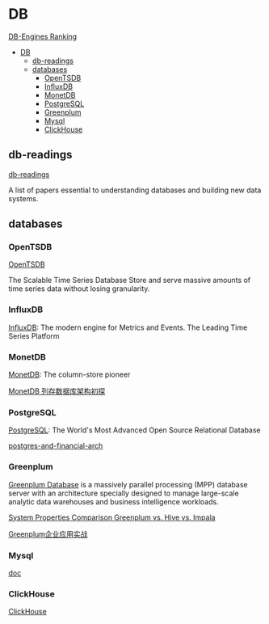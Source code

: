 # DB

[DB-Engines Ranking](https://db-engines.com/en/ranking)

- [DB](#db)
  - [db-readings](#db-readings)
  - [databases](#databases)
    - [OpenTSDB](#opentsdb)
    - [InfluxDB](#influxdb)
    - [MonetDB](#monetdb)
    - [PostgreSQL](#postgresql)
    - [Greenplum](#greenplum)
    - [Mysql](#mysql)
    - [ClickHouse](#clickhouse)

## db-readings

[db-readings](https://github.com/rxin/db-readings)

A list of papers essential to understanding databases and building new data systems.

## databases

### OpenTSDB

[OpenTSDB](http://opentsdb.net/)

The Scalable Time Series Database
Store and serve massive amounts of time series data without losing granularity.

### InfluxDB

[InfluxDB](https://www.influxdata.com/): The modern engine for Metrics and Events.
The Leading Time Series Platform

### MonetDB

[MonetDB](https://www.monetdb.org/): The column-store pioneer

[MonetDB 列存数据库架构初探](https://yq.aliyun.com/articles/558047)

### PostgreSQL

[PostgreSQL](https://www.postgresql.org/): The World's Most Advanced Open Source Relational Database

[postgres-and-financial-arch](https://www.infoq.cn/article/2016/10/postgres-and-financial-arch)

### Greenplum

[Greenplum Database](https://greenplum.org/) is a massively parallel processing (MPP) database server with an architecture specially designed to manage large-scale analytic data warehouses and business intelligence workloads.

[System Properties Comparison Greenplum vs. Hive vs. Impala](https://db-engines.com/en/system/Greenplum%3BHive%3BImpala)

[Greenplum企业应用实战](https://www.jianshu.com/p/b5c85cadb362)

### Mysql

[doc](https://dev.mysql.com/doc/)

### ClickHouse

[ClickHouse](https://github.com/ClickHouse/ClickHouse)
